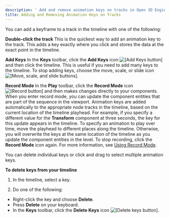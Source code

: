 ```yaml
---
description: ' Add and remove animation keys on tracks in Open 3D Engine''s <guilabel>Track View</guilabel> editor. '
title: Adding and Removing Animation Keys on Tracks
---
```


You can add a keyframe to a track in the timeline with one of the following:

**Double\-click the track**
This is the quickest way to add an animation key to the track\. This adds a key exactly where you click and stores the data at the exact point in the timeline\.

**Add Keys**
In the **Keys** toolbar, click the **Add Keys** icon ![\[Add Keys button\]](/images/user-guide/cinematics/cinematic-add-keys-track-view-editor.png) and then click the timeline\. This is useful if you need to add many keys to the timeline\. To stop adding keys, choose the move, scale, or slide icon ![\[Move, scale, and slide buttons\]](/images/user-guide/cinematics/cinematics-move-scale-slide-keys-icon-track-view-editor.png)\.

**Record Mode**
In the **Play** toolbar, click the **Record Mode** icon ![\[Record button\]](/images/user-guide/cinematics/cinematics-record-icon-track-view-editor.png) and then makes changes directly to your components\.
When you enter record mode, you can update the component entities that are part of the sequence in the viewport\. Animation keys are added automatically to the appropriate node tracks in the timeline, based on the current location of the timeline playhead\.
For example, if you specify a different value for the **Transform** component at three seconds, the key for this update appears in the timeline\.
To specify an animation to play over time, move the playhead to different places along the timeline\. Otherwise, you will overwrite the keys at the same location of the timeline as you update the component entities in the level\.
To stop recording, click the **Record Mode** icon again\.
For more information, see [Using Record Mode](/docs/user-guide/features/visualization/cinematics/using-record-mode.md)\.

You can delete individual keys or click and drag to select multiple animation keys\.

**To delete keys from your timeline**

1. In the timeline, select a key\.

1.  Do one of the following:
   + Right\-click the key and choose **Delete**\.
   + Press **Delete** on your keyboard\.
   + In the **Keys** toolbar, click the **Delete Keys** icon ![\[Delete keys button\]](/images/user-guide/cinematics/cinematics-delete-keys-icon-track-view-editor.png)\.